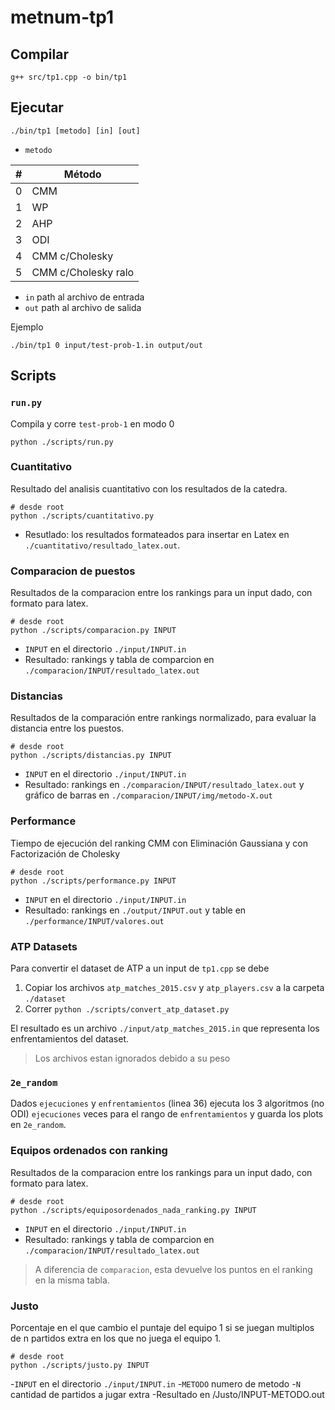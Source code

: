 # metnum-tp1

## Compilar

```
g++ src/tp1.cpp -o bin/tp1
```

## Ejecutar

```
./bin/tp1 [metodo] [in] [out]
```

- `metodo`

| # | Método |
| - | - |
| 0 | CMM |
| 1 | WP |
| 2 | AHP |
| 3 | ODI |
| 4 | CMM c/Cholesky |
| 5 | CMM c/Cholesky ralo | 

- `in` path al archivo de entrada
- `out` path al archivo de salida

Ejemplo

```
./bin/tp1 0 input/test-prob-1.in output/out
```

## Scripts

### `run.py`

Compila y corre `test-prob-1` en modo 0

```
python ./scripts/run.py
```

### Cuantitativo

Resultado del analisis cuantitativo con los resultados de la catedra.

```
# desde root
python ./scripts/cuantitativo.py
```

- Resutlado: los resultados formateados para insertar en Latex en `./cuantitativo/resultado_latex.out`.

### Comparacion de puestos

Resultados de la comparacion entre los rankings para un input dado, con formato para latex.

```
# desde root
python ./scripts/comparacion.py INPUT
```

- `INPUT` en el directorio `./input/INPUT.in`
- Resultado: rankings y tabla de comparcion en `./comparacion/INPUT/resultado_latex.out`

### Distancias

Resultados de la comparación entre rankings normalizado, para evaluar la distancia entre los puestos.

```
# desde root
python ./scripts/distancias.py INPUT
```

- `INPUT` en el directorio `./input/INPUT.in`
- Resultado: rankings en `./comparacion/INPUT/resultado_latex.out` y gráfico de barras en `./comparacion/INPUT/img/metodo-X.out`

### Performance

Tiempo de ejecución del ranking CMM con Eliminación Gaussiana y con Factorización de Cholesky

```
# desde root
python ./scripts/performance.py INPUT
```

- `INPUT` en el directorio `./input/INPUT.in`
- Resultado: rankings en `./output/INPUT.out` y table en `./performance/INPUT/valores.out`

### ATP Datasets

Para convertir el dataset de ATP a un input de `tp1.cpp` se debe

1. Copiar los archivos `atp_matches_2015.csv` y `atp_players.csv` a la carpeta `./dataset`
2. Correr `python ./scripts/convert_atp_dataset.py`

El resultado es un archivo `./input/atp_matches_2015.in` que representa los enfrentamientos del dataset.

> Los archivos estan ignorados debido a su peso

### `2e_random`

Dados `ejecuciones` y `enfrentamientos` (linea 36) ejecuta los 3 algoritmos (no ODI) `ejecuciones` veces para el rango de `enfrentamientos` y guarda los plots en `2e_random`.

### Equipos ordenados con ranking

Resultados de la comparacion entre los rankings para un input dado, con formato para latex.

```
# desde root
python ./scripts/equiposordenados_nada_ranking.py INPUT
```

- `INPUT` en el directorio `./input/INPUT.in`
- Resultado: rankings y tabla de comparcion en `./comparacion/INPUT/resultado_latex.out`

> A diferencia de `comparacion`, esta devuelve los puntos en el ranking en la misma tabla.

### Justo
Porcentaje en el que cambio el puntaje del equipo 1 si se juegan multiplos de n partidos extra en los que no juega el equipo 1.

```
# desde root
python ./scripts/justo.py INPUT
```

-`INPUT` en el directorio `./input/INPUT.in`
-`METODO` numero de metodo 
-`N` cantidad de partidos a jugar extra
-Resultado en /Justo/INPUT-METODO.out